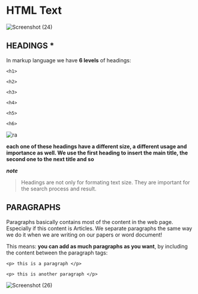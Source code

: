 # HTML Text
![Screenshot (24)](https://user-images.githubusercontent.com/70090232/92329704-d42e5b80-f071-11ea-8bee-6f5467b41e43.png)

## HEADINGS *
In markup language we have **6 levels** of headings:

`<h1>`

`<h2>`

`<h3>`

`<h4>`

`<h5>`

`<h6>`

![ra](https://www.w3.org/community/webed/wiki/images/4/44/Tr_hn01.png)

**each one of these headings have a different size, a different usage and importance as well. We use the first heading to insert the main title, the second one to the next title and so**

***note***
> Headings are not only for formating text size. They are important for the search process and result.


## PARAGRAPHS
Paragraphs basically contains most of the content in the web page. Especially if this content is Articles. We separate paragraphs the same way we do it when we are writing on our papers or word document!

This means: **you can add as much paragraphs as you want**, by including the content between the paragraph tags:

`<p> this is a paragraph </p>`

`<p> this is another paragraph </p>`

![Screenshot (26)](https://user-images.githubusercontent.com/70090232/92330194-c24eb780-f075-11ea-98d8-b9a408511310.png)
